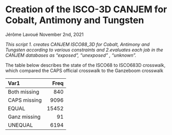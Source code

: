 Creation of the ISCO-3D CANJEM for Cobalt, Antimony and Tungsten
================
Jérôme Lavoué
November 2nd, 2021

*This script 1. creates CANJEM ISCO88_3D for Cobalt, Antimony and
Tungsten according to various constraints and 2.evaluates each job in
the CANJEM databases as “exposed”, “unexposed” , “unknown”.*

The table below describes the state of the ISCO68 to ISCO683D crosswalk,
which compared the CAPS official crosswalk to the Ganzeboom crosswalk

| Var1         |  Freq |
|:-------------|------:|
| Both missing |   840 |
| CAPS missing |  9096 |
| EQUAL        | 15452 |
| Ganz missing |    91 |
| UNEQUAL      |  6194 |
